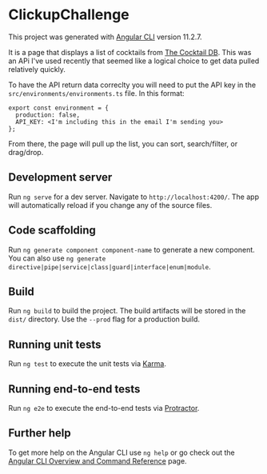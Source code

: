 # ClickupChallenge

This project was generated with [Angular CLI](https://github.com/angular/angular-cli) version 11.2.7.

It is a page that displays a list of cocktails from [The Cocktail DB](https://www.thecocktaildb.com/). This was an APi I've used recently that seemed like a logical choice to get data pulled relatively quickly. 

To have the API return data correclty you will need to put the API key in the `src/environments/environments.ts` file. In this format: 
```
export const environment = {
  production: false,
  API_KEY: <I'm including this in the email I'm sending you>
};
```
From there, the page will pull up the list, you can sort, search/filter, or drag/drop. 

## Development server

Run `ng serve` for a dev server. Navigate to `http://localhost:4200/`. The app will automatically reload if you change any of the source files.

## Code scaffolding

Run `ng generate component component-name` to generate a new component. You can also use `ng generate directive|pipe|service|class|guard|interface|enum|module`.

## Build

Run `ng build` to build the project. The build artifacts will be stored in the `dist/` directory. Use the `--prod` flag for a production build.

## Running unit tests

Run `ng test` to execute the unit tests via [Karma](https://karma-runner.github.io).

## Running end-to-end tests

Run `ng e2e` to execute the end-to-end tests via [Protractor](http://www.protractortest.org/).

## Further help

To get more help on the Angular CLI use `ng help` or go check out the [Angular CLI Overview and Command Reference](https://angular.io/cli) page.
